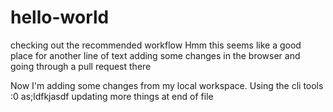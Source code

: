 # hello-world
checking out the recommended workflow
Hmm this seems like a good place for another line of text
adding some changes in the browser and going through a pull request there

Now I'm adding some changes from my local workspace. Using the cli tools :0
as;ldfkjasdf
updating more things at end of file
